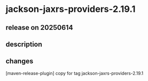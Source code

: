 # jackson-jaxrs-providers-2.19.1

## release on 20250614
## description
## changes
[maven-release-plugin] copy for tag jackson-jaxrs-providers-2.19.1

